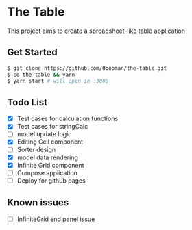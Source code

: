 # The Table

This project aims to create a spreadsheet-like table application

## Get Started

```bash
$ git clone https://github.com/Obooman/the-table.git
$ cd the-table && yarn
$ yarn start # will open in :3000
```

## Todo List

- [x] Test cases for calculation functions
- [x] Test cases for stringCalc
- [ ] model update logic
- [x] Editing Cell component
- [ ] Sorter design
- [x] model data rendering
- [x] Infinite Grid component
- [ ] Compose application
- [ ] Deploy for github pages

## Known issues

- [ ] InfiniteGrid end panel issue
